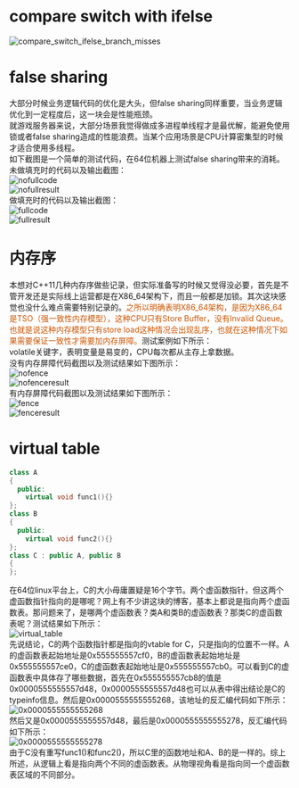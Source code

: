 # compare switch with ifelse  
  ![compare_switch_ifelse_branch_misses](../miscellaneous/picture/compare_switch_ifelse_branch_misses.png)

# false sharing
  大部分时候业务逻辑代码的优化是大头，但false sharing同样重要，当业务逻辑优化到一定程度后，这一块会是性能瓶颈。  
  就游戏服务器来说，大部分场景我觉得做成多进程单线程才是最优解，能避免使用锁或者false sharing造成的性能浪费。当某个应用场景是CPU计算密集型的时候才适合使用多线程。  
  如下截图是一个简单的测试代码，在64位机器上测试false sharing带来的消耗。  
  未做填充时的代码以及输出截图：  
  ![nofullcode](../miscellaneous/picture/nofullcode.png)  
  ![nofullresult](../miscellaneous/picture/nofullresult.png)  
  做填充时的代码以及输出截图：  
  ![fullcode](../miscellaneous/picture/fullcode.png)  
  ![fullresult](../miscellaneous/picture/fullresult.png)  

# 内存序
  本想对C++11几种内存序做些记录，但实际准备写的时候又觉得没必要，首先是不管开发还是实际线上运营都是在X86_64架构下，而且一般都是加锁。其次这块感觉也没什么难点需要特别记录的。<font color= "#CC5500">之所以明确表明X86_64架构，是因为X86_64是TSO（强一致性内存模型），这种CPU只有Store Buffer，没有Invalid Queue。也就是说这种内存模型只有store load这种情况会出现乱序，也就在这种情况下如果需要保证一致性才需要加内存屏障。</font>测试案例如下所示：  
  volatile关键字，表明变量是易变的，CPU每次都从主存上拿数据。  
  没有内存屏障代码截图以及测试结果如下图所示：  
  ![nofence](../miscellaneous/picture/no_fence.png)  
  ![nofenceresult](../miscellaneous/picture/no_fence_result.png)  
  有内存屏障代码截图以及测试结果如下图所示：  
  ![fence](../miscellaneous/picture/fence.png)  
  ![fenceresult](../miscellaneous/picture/fence_result.png)  

# virtual table  
  ```c++  
  class A
  {
    public:
      virtual void func1(){}
  };
  class B
  {
    public:
      virtual void func2(){}
  };
  class C : public A, public B
  {
  };
  ```  
  在64位linux平台上，C的大小毋庸置疑是16个字节。两个虚函数指针，但这两个虚函数指针指向的是哪呢？网上有不少讲这块的博客，基本上都说是指向两个虚函数表。那问题来了，是哪两个虚函数表？类A和类B的虚函数表？那类C的虚函数表呢？测试结果如下所示：  
  ![virtual_table](../miscellaneous/picture/virtual_table.png)  
  先说结论，C的两个函数指针都是指向的vtable for C，只是指向的位置不一样。A的虚函数表起始地址是0x555555557cf0，B的虚函数表起始地址是0x555555557ce0，C的虚函数表起始地址是0x555555557cb0。可以看到C的虚函数表中具体存了哪些数据，首先在0x555555557cb8的值是0x0000555555557d48，0x0000555555557d48也可以从表中得出结论是C的typeinfo信息。然后是0x0000555555555268，该地址的反汇编代码如下所示：  
  ![0x0000555555555268](../miscellaneous/picture/0x0000555555555268.png)  
  然后又是0x0000555555557d48，最后是0x0000555555555278，反汇编代码如下所示：  
  ![0x0000555555555278](../miscellaneous/picture/0x0000555555555278.png)  
  由于C没有重写func1()和func2()，所以C里的函数地址和A、B的是一样的。综上所述，从逻辑上看是指向两个不同的虚函数表。从物理视角看是指向同一个虚函数表区域的不同部分。